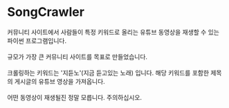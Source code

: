 # SongCrawler
커뮤니티 사이트에서 사람들이 특정 키워드로 올리는 유튜브 동영상을 재생할 수 있는 파이썬 프로그램입니다.<br>
<br>
규모가 가장 큰 커뮤니티 사이트를 목표로 만들었습니다.<br>
<br>
크롤링하는 키워드는 '지듣노'(지금 듣고있는 노래) 입니다. 해당 키워드를 포함한 제목의 게시글의 유튜브 영상을 가져옵니다.<br>
<br>
어떤 동영상이 재생될진 정말 모릅니다. 주의하십시오.<br>
